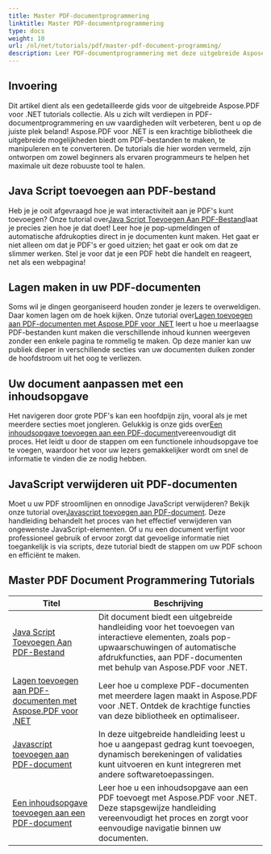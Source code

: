 ```yaml
---
title: Master PDF-documentprogrammering
linktitle: Master PDF-documentprogrammering
type: docs
weight: 10
url: /nl/net/tutorials/pdf/master-pdf-document-programming/
description: Leer PDF-documentprogrammering met deze uitgebreide Aspose.PDF voor .NET-zelfstudie om uw PDF-manipulatievaardigheden te verbeteren.
---
```

## Invoering

Dit artikel dient als een gedetailleerde gids voor de uitgebreide Aspose.PDF voor .NET tutorials collectie. Als u zich wilt verdiepen in PDF-documentprogrammering en uw vaardigheden wilt verbeteren, bent u op de juiste plek beland! Aspose.PDF voor .NET is een krachtige bibliotheek die uitgebreide mogelijkheden biedt om PDF-bestanden te maken, te manipuleren en te converteren. De tutorials die hier worden vermeld, zijn ontworpen om zowel beginners als ervaren programmeurs te helpen het maximale uit deze robuuste tool te halen.

## Java Script toevoegen aan PDF-bestand
 Heb je je ooit afgevraagd hoe je wat interactiviteit aan je PDF's kunt toevoegen? Onze tutorial over[Java Script Toevoegen Aan PDF-Bestand](./adding-java-script-to-pdf/)laat je precies zien hoe je dat doet! Leer hoe je pop-upmeldingen of automatische afdrukopties direct in je documenten kunt maken. Het gaat er niet alleen om dat je PDF's er goed uitzien; het gaat er ook om dat ze slimmer werken. Stel je voor dat je een PDF hebt die handelt en reageert, net als een webpagina!

## Lagen maken in uw PDF-documenten
 Soms wil je dingen georganiseerd houden zonder je lezers te overweldigen. Daar komen lagen om de hoek kijken. Onze tutorial over[Lagen toevoegen aan PDF-documenten met Aspose.PDF voor .NET](./adding-layers-to-pdf/) leert u hoe u meerlaagse PDF-bestanden kunt maken die verschillende inhoud kunnen weergeven zonder een enkele pagina te rommelig te maken. Op deze manier kan uw publiek dieper in verschillende secties van uw documenten duiken zonder de hoofdstroom uit het oog te verliezen.

## Uw document aanpassen met een inhoudsopgave
 Het navigeren door grote PDF's kan een hoofdpijn zijn, vooral als je met meerdere secties moet jongleren. Gelukkig is onze gids over[Een inhoudsopgave toevoegen aan een PDF-document](./adding-toc-to-pdf/)vereenvoudigt dit proces. Het leidt u door de stappen om een functionele inhoudsopgave toe te voegen, waardoor het voor uw lezers gemakkelijker wordt om snel de informatie te vinden die ze nodig hebben.

## JavaScript verwijderen uit PDF-documenten
 Moet u uw PDF stroomlijnen en onnodige JavaScript verwijderen? Bekijk onze tutorial over[Javascript toevoegen aan PDF-document](./adding-remove-java-script-to-doc/). Deze handleiding behandelt het proces van het effectief verwijderen van ongewenste JavaScript-elementen. Of u nu een document verfijnt voor professioneel gebruik of ervoor zorgt dat gevoelige informatie niet toegankelijk is via scripts, deze tutorial biedt de stappen om uw PDF schoon en efficiënt te maken.

## Master PDF Document Programmering Tutorials
| Titel | Beschrijving |
| --- | --- | 
| [Java Script Toevoegen Aan PDF-Bestand](./adding-java-script-to-pdf/) | Dit document biedt een uitgebreide handleiding voor het toevoegen van interactieve elementen, zoals pop-upwaarschuwingen of automatische afdrukfuncties, aan PDF-documenten met behulp van Aspose.PDF voor .NET. |  
| [Lagen toevoegen aan PDF-documenten met Aspose.PDF voor .NET](./adding-layers-to-pdf/) | Leer hoe u complexe PDF-documenten met meerdere lagen maakt in Aspose.PDF voor .NET. Ontdek de krachtige functies van deze bibliotheek en optimaliseer. |  
| [Javascript toevoegen aan PDF-document](./adding-remove-java-script-to-doc/) | In deze uitgebreide handleiding leest u hoe u aangepast gedrag kunt toevoegen, dynamisch berekeningen of validaties kunt uitvoeren en kunt integreren met andere softwaretoepassingen. |  
| [Een inhoudsopgave toevoegen aan een PDF-document](./adding-toc-to-pdf/) | Leer hoe u een inhoudsopgave aan een PDF toevoegt met Aspose.PDF voor .NET. Deze stapsgewijze handleiding vereenvoudigt het proces en zorgt voor eenvoudige navigatie binnen uw documenten. |  